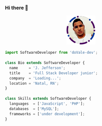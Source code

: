 ### Hi there 👋

<p align="center">
  <img src="https://github.com/Jefferson682/Jefferson682/blob/master/jeff-small.png" />
</p>

```js
import SoftwareDeveloper from 'doVale-dev';

class Bio extends SoftwareDeveloper {
  name     = 'J. Jefferson';
  title    = 'Full Stack Developer junior';
  company  = 'Loading...';
  location = 'Natal, RN';
}

class Skills extends SoftwareDeveloper {
  languages  = ['JavaScript', 'PHP'];
  databases  = ['MySQL'];
  frameworks = ['under development'];
}
```

<!--
**Jefferson682/Jefferson682** is a ✨ _special_ ✨ repository because its `README.md` (this file) appears on your GitHub profile.

Here are some ideas to get you started:

- 🔭 I’m currently working on ...
- 🌱 I’m currently learning ...
- 👯 I’m looking to collaborate on ...
- 🤔 I’m looking for help with ...
- 💬 Ask me about ...
- 📫 How to reach me: ...
- 😄 Pronouns: ...
- ⚡ Fun fact: ...
-->
